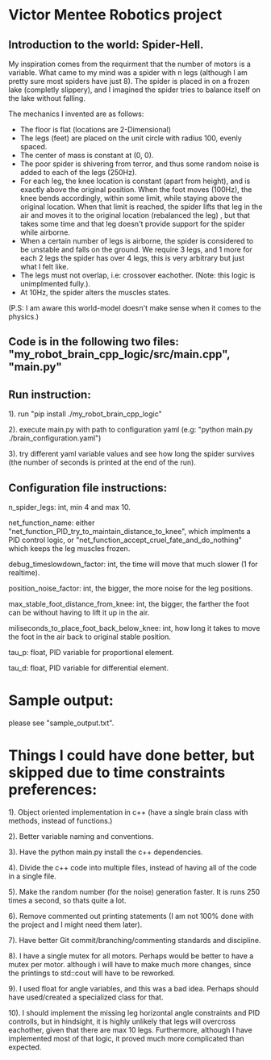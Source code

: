 # Victor Mentee Robotics project

## Introduction to the world: Spider-Hell. 

My inspiration comes from the requirment that the number of motors is a variable.
What came to my mind was a spider with n legs (although I am pretty sure most spiders have just 8). The spider is placed in on a frozen lake (completly slippery),
and I imagined the spider tries to balance itself on the lake without falling.

The mechanics I invented are as follows:
- The floor is flat (locations are 2-Dimensional)
- The legs (feet) are placed on the unit circle with radius 100, evenly spaced.
- The center of mass is constant at (0, 0).
- The poor spider is shivering from terror, and thus some random noise is added to each of the legs (250Hz).
- For each leg, the knee location is constant (apart from height), and is exactly above the original position. When the foot moves (100Hz), the knee bends accordingly, within some limit, while staying above the original location. When that limit is reached, the spider lifts that leg in the air and moves it to the original location (rebalanced the leg) , but that takes some time and that leg doesn't provide support for the spider while airborne. 
- When a certain number of legs is airborne, the spider is considered to be unstable and falls on the ground. We require 3 legs, and 1 more for each 2 legs the spider has over 4 legs, this is very arbitrary but just what I felt like.
- The legs must not overlap, i.e: crossover eachother. (Note: this logic is unimplmented fully.).
- At 10Hz, the spider alters the muscles states.

(P.S: I am aware this world-model doesn't make sense when it comes to the physics.)

## Code is in the following two files: "my_robot_brain_cpp_logic/src/main.cpp", "main.py"

## Run instruction:
1). run "pip install ./my_robot_brain_cpp_logic"

2). execute main.py with path to configuration yaml (e.g: "python main.py ./brain_configuration.yaml")

3). try different yaml variable values and see how long the spider survives (the number of seconds is printed at the end of the run).

## Configuration file instructions:

n_spider_legs: int, min 4 and max 10.

net_function_name: either "net_function_PID_try_to_maintain_distance_to_knee", which implments a PID control logic,
or "net_function_accept_cruel_fate_and_do_nothing" which keeps the leg muscles frozen.

debug_timeslowdown_factor: int, the time will move that much slower (1 for realtime).

position_noise_factor: int, the bigger, the more noise for the leg positions.

max_stable_foot_distance_from_knee: int, the bigger, the farther the foot can be without having to lift it up in the air.

miliseconds_to_place_foot_back_below_knee: int, how long it takes to move the foot in the air back to original stable position.

tau_p: float, PID variable for proportional element.

tau_d: float, PID variable for differential element.

## 
# Sample output:

please see "sample_output.txt".

# Things I could have done better, but skipped due to time constraints preferences:

1). Object oriented implementation in c++ (have a single brain class with methods, instead of functions.)

2). Better variable naming and conventions.

3). Have the python main.py install the c++ dependencies. 

4). Divide the c++ code into multiple files, instead of having all of the code in a single file.

5). Make the random number (for the noise) generation faster. It is runs 250 times a second, so thats quite a lot.

6). Remove commented out printing statements (I am not 100% done with the project and I might need them later).

7). Have better Git commit/branching/commenting standards and discipline.

8). I have a single mutex for all motors. Perhaps would be better to have a mutex per motor. although i will have to make much more changes, since the printings to std::cout will have to be reworked.

9). I used float for angle variables, and this was a bad idea. Perhaps should have used/created a specialized class for that.

10). I should implement the missing leg horizontal angle constraints and PID controlls, but in 
hindsight, it is highly unlikely that legs will overcross eachother, given that there are max 10 legs. 
Furthermore, although I have implemented most of that logic, it proved much more complicated than expected.
